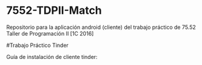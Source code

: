 # 7552-TDPII-Match
Repositorio para la aplicación android (cliente) del trabajo práctico de 75.52 Taller de Programación II [1C 2016]

#Trabajo Práctico Tinder

Guía de instalación de cliente tinder:

